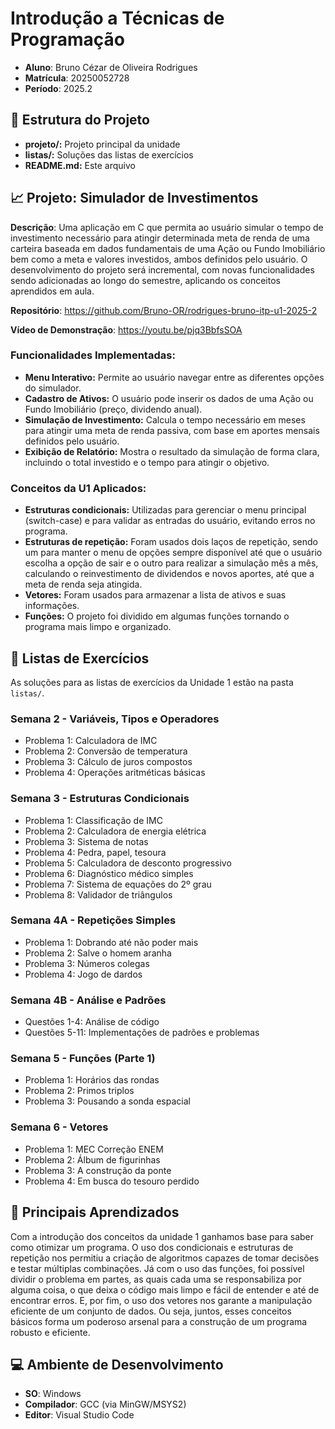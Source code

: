 # Introdução a Técnicas de Programação
* **Aluno**: Bruno Cézar de Oliveira Rodrigues
* **Matrícula**: 20250052728
* **Período**: 2025.2

## 📁 Estrutura do Projeto
- **projeto/:** Projeto principal da unidade
- **listas/:** Soluções das listas de exercícios
- **README.md:** Este arquivo

## 📈 Projeto: Simulador de Investimentos
**Descrição**: Uma aplicação em C que permita ao usuário simular o tempo de investimento necessário para atingir determinada meta de renda de uma carteira baseada em dados fundamentais de uma Ação ou Fundo Imobiliário bem como a meta e valores investidos, ambos definidos pelo usuário. O desenvolvimento do projeto será incremental, com novas funcionalidades sendo adicionadas ao longo do semestre, aplicando os conceitos aprendidos em aula.

**Repositório**: https://github.com/Bruno-OR/rodrigues-bruno-itp-u1-2025-2

**Vídeo de Demonstração**: https://youtu.be/pjq3BbfsSOA

### Funcionalidades Implementadas:
- **Menu Interativo:** Permite ao usuário navegar entre as diferentes opções do simulador.
- **Cadastro de Ativos:** O usuário pode inserir os dados de uma Ação ou Fundo Imobiliário (preço, dividendo anual).
- **Simulação de Investimento:** Calcula o tempo necessário em meses para atingir uma meta de renda passiva, com base em aportes mensais definidos pelo usuário.
- **Exibição de Relatório:** Mostra o resultado da simulação de forma clara, incluindo o total investido e o tempo para atingir o objetivo.

### Conceitos da U1 Aplicados:
* **Estruturas condicionais:** Utilizadas para gerenciar o menu principal (switch-case) e para validar as entradas do usuário, evitando erros no programa.
* **Estruturas de repetição:** Foram usados dois laços de repetição, sendo um para manter o menu de opções sempre disponível até que o usuário escolha a opção de sair e o outro para realizar a simulação mês a mês, calculando o reinvestimento de dividendos e novos aportes, até que a meta de renda seja atingida.
* **Vetores:** Foram usados para armazenar a lista de ativos e suas informações. 
* **Funções:** O projeto foi dividido em algumas funções tornando o programa mais limpo e organizado. 

## 📝 Listas de Exercícios
As soluções para as listas de exercícios da Unidade 1 estão na pasta `listas/`.

### Semana 2 - Variáveis, Tipos e Operadores
* Problema 1: Calculadora de IMC
* Problema 2: Conversão de temperatura
* Problema 3: Cálculo de juros compostos
* Problema 4: Operações aritméticas básicas

### Semana 3 - Estruturas Condicionais
* Problema 1: Classificação de IMC
* Problema 2: Calculadora de energia elétrica
* Problema 3: Sistema de notas
* Problema 4: Pedra, papel, tesoura
* Problema 5: Calculadora de desconto progressivo
* Problema 6: Diagnóstico médico simples
* Problema 7: Sistema de equações do 2º grau
* Problema 8: Validador de triângulos

### Semana 4A - Repetições Simples
* Problema 1: Dobrando até não poder mais
* Problema 2: Salve o homem aranha
* Problema 3: Números colegas
* Problema 4: Jogo de dardos

### Semana 4B - Análise e Padrões
* Questões 1-4: Análise de código
* Questões 5-11: Implementações de padrões e problemas

### Semana 5 - Funções (Parte 1)
* Problema 1: Horários das rondas
* Problema 2: Primos triplos
* Problema 3: Pousando a sonda espacial

### Semana 6 - Vetores
* Problema 1: MEC Correção ENEM
* Problema 2: Álbum de figurinhas
* Problema 3: A construção da ponte
* Problema 4: Em busca do tesouro perdido

## 🎯 Principais Aprendizados
Com a introdução dos conceitos da unidade 1 ganhamos base para saber como otimizar um programa. O uso dos condicionais e estruturas de repetição nos permitiu a criação de algoritmos capazes de tomar decisões e testar múltiplas combinações. Já com o uso das funções, foi possível dividir o problema em partes, as quais cada uma se responsabiliza por alguma coisa, o que deixa o código mais limpo e fácil de entender e até de encontrar erros. E, por fim, o uso dos vetores nos garante a manipulação eficiente de um conjunto de dados. Ou seja, juntos, esses conceitos básicos forma um poderoso arsenal para a construção de um programa robusto e eficiente.

## 💻 Ambiente de Desenvolvimento
* **SO**: Windows
* **Compilador**: GCC (via MinGW/MSYS2)
* **Editor**: Visual Studio Code